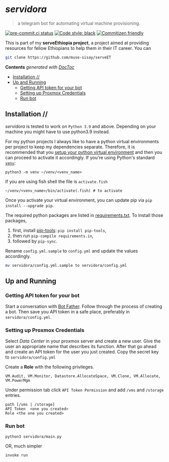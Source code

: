 <!-- omit in toc -->
# <em>servidora</em>

> a telegram bot for automating virtual machine provisioning.

[![pre-commit.ci status](https://results.pre-commit.ci/badge/github/engineervix/serveET/dev.svg)](https://results.pre-commit.ci/latest/github/engineervix/serveET/dev)
[![Code style: black](https://img.shields.io/badge/code%20style-black-000000.svg)](https://github.com/psf/black)
[![Commitizen friendly](https://img.shields.io/badge/commitizen-friendly-brightgreen.svg)](http://commitizen.github.io/cz-cli/)

This is part of my **serveEthiopia project**, a project aimed at providing resources for fellow Ethiopians to help them in their IT career. You can

```sh
git clone https://github.com/muse-sisay/serveET
```

<!-- START doctoc generated TOC please keep comment here to allow auto update -->
<!-- DON'T EDIT THIS SECTION, INSTEAD RE-RUN doctoc TO UPDATE -->
**Contents**  *generated with [DocToc](https://github.com/thlorenz/doctoc)*

- [Installation //](#installation-)
- [Up and Running](#up-and-running)
  - [Getting API token for your bot](#getting-api-token-for-your-bot)
  - [Setting up Proxmox Credentials](#setting-up-proxmox-credentials)
  - [Run bot](#run-bot)

<!-- END doctoc generated TOC please keep comment here to allow auto update -->

## Installation //

<em>servidora</em> is tested to work on `Python 3.9` and above. Depending on your machine you might have to use python3.9 instead.

For my python projects I always like to have a python virtual environments per project to keep my dependencies separate. Therefore, it is recommended that you [setup your python virtual environment](https://realpython.com/python-virtual-environments-a-primer/) and then you can proceed to activate it accordingly. If you're using Python's standard [`venv`](https://docs.python.org/3/library/venv.html):

```console
python3 -m venv ~/venv/<venv_name>
```

If you are using fish shell the file is `activate.fish`

```console
~/venv/<venv_name>/bin/activate(.fish) # to activate
```

Once you activate your virtual environment, you can update pip via `pip install --upgrade pip`.

The required python packages are listed in [requirements.txt](requirements.txt). To install those packages,

1. first, install [pip-tools](https://github.com/jazzband/pip-tools): `pip install pip-tools`,
2. then run `pip-compile requirements.in`,
3. followed by `pip-sync`.

Rename `config.yml.sample` to `config.yml` and update the values accordingly.

```sh
mv servidora/config.yml.sample to servidora/config.yml
```

## Up and Running

### Getting API token for your bot

Start a conversation with [Bot Father](https://t.me/BotFather). Follow through the process of creating a bot. Then save you API token in a safe place, preferably in `servidora/config.yml`.

### Setting up Proxmox Credentials

Select _Data Center_ in your proxmox server and create a new user. Give the user an appropriate name that describes its function. After that go ahead and create an API token for the user you just created. Copy the  secret key to `servidora/config.yml`

Create a **Role** with the following privileges.

```text
VM.Audit, VM.Monitor, Datastore.AllocateSpace, VM.Clone, VM.Allocate, VM.PowerMgm
```

Under permission tab click `API Token Permission` and add `/vms` and `/storage` entries.

```text
path [/vms | /storage]
API Token  <one you created>
Role <the one you created>
```

### Run bot

```console
python3 servidora/main.py
```

OR, much simpler

```console
invoke run
```
